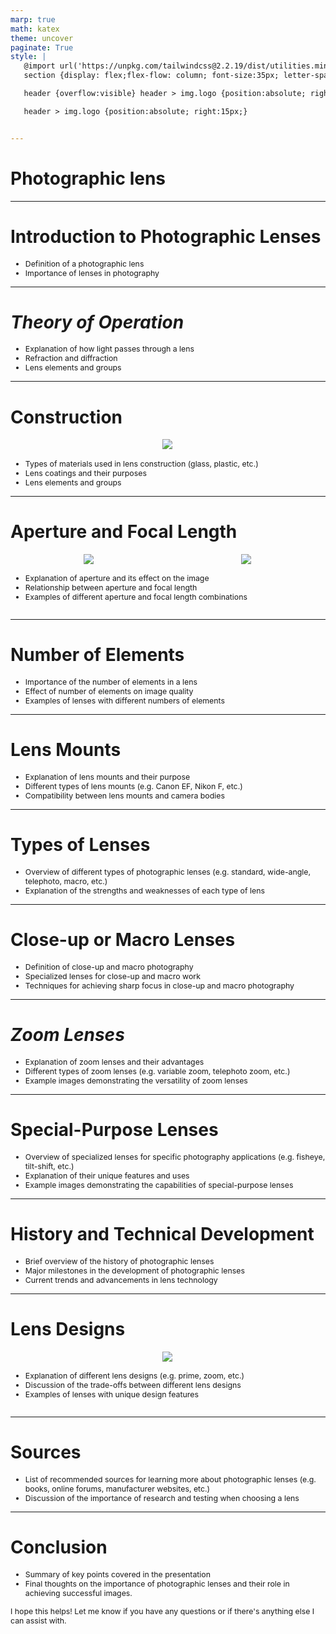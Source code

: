 ```yaml
---
marp: true
math: katex
theme: uncover
paginate: True
style: |
   @import url('https://unpkg.com/tailwindcss@2.2.19/dist/utilities.min.css');
   section {display: flex;flex-flow: column; font-size:35px; letter-spacing:1.4px;}

   header {overflow:visible} header > img.logo {position:absolute; right:15px;}

   header > img.logo {position:absolute; right:15px;}


---
```

<!-- backgroundColor: white -->
<!-- _class: lead -->

 # Photographic lens

---
<style scoped>p,li {font-size:0.92em}</style>

 # **Introduction to Photographic Lenses**
- Definition of a photographic lens
- Importance of lenses in photography


---
<style scoped>p,li {font-size:0.88em}</style>

 # _Theory of Operation_

- Explanation of how light passes through a lens
- Refraction and diffraction
- Lens elements and groups

---
<style scoped>p,li {font-size:0.84em}</style>

 # Construction
<div style="display: flex; flex: 1 1 auto; flex-flow: row; min-height: 0"><div style="display: flex; flex: 1 1 auto; justify-content: center;min-height:0;min-width:0; margin-bottom:0.1em;;margin-right:0.15em">
<img style='object-fit: contain; max-height:100%; max-width:100%; background-color: rgba(0,0,0,0);' src='https://upload.wikimedia.org/wikipedia/commons/thumb/7/78/Telephoto.jpg/220px-Telephoto.jpg'/>
</div>
</div>

- Types of materials used in lens construction (glass, plastic, etc.)
- Lens coatings and their purposes
- Lens elements and groups

---
<style scoped>p,li {font-size:0.80em}</style>

 # Aperture and Focal Length
<div style='flex:1 1 auto; min-height:0;' class="grid grid-cols-8 gap-4">
<div style='display:flex; flex-flow:column; min-height:0;' class="col-span-4">

<div style="display: flex; flex: 1 1 auto; flex-flow: row; min-height: 0"><div style="display: flex; flex: 1 1 auto; justify-content: center;min-height:0;min-width:0; margin-bottom:0.1em;;margin-right:0.15em">
<img style='object-fit: contain; max-height:100%; max-width:100%; background-color: rgba(0,0,0,0);' src='https://upload.wikimedia.org/wikipedia/commons/thumb/f/f8/Lenses_with_different_apertures.jpg/170px-Lenses_with_different_apertures.jpg'/>
</div>
<div style="display: flex; flex: 1 1 auto; justify-content: center;min-height:0;min-width:0; margin-bottom:0.1em;;margin-right:0.15em">
<img style='object-fit: contain; max-height:100%; max-width:100%; background-color: rgba(0,0,0,0);' src='https://upload.wikimedia.org/wikipedia/commons/thumb/e/e5/Focal_length.jpg/220px-Focal_length.jpg'/>
</div>
</div>

</div>

<div style='display:flex; flex-flow:column; min-height:0;' class="col-span-4">

- Explanation of aperture and its effect on the image
- Relationship between aperture and focal length
- Examples of different aperture and focal length combinations
</div>

</div>


---
<style scoped>p,li {font-size:0.88em}</style>

 # Number of Elements

- Importance of the number of elements in a lens
- Effect of number of elements on image quality
- Examples of lenses with different numbers of elements

---
<style scoped>p,li {font-size:0.88em}</style>

 # **Lens Mounts**
- Explanation of lens mounts and their purpose
- Different types of lens mounts (e.g. Canon EF, Nikon F, etc.)
- Compatibility between lens mounts and camera bodies


---
<style scoped>p,li {font-size:0.92em}</style>

 # Types of Lenses

- Overview of different types of photographic lenses (e.g. standard, wide-angle, telephoto, macro, etc.)
- Explanation of the strengths and weaknesses of each type of lens

---
<style scoped>p,li {font-size:0.88em}</style>

 # Close-up or Macro Lenses
- Definition of close-up and macro photography
- Specialized lenses for close-up and macro work
- Techniques for achieving sharp focus in close-up and macro photography


---
<style scoped>p,li {font-size:0.88em}</style>

 # _Zoom Lenses_
- Explanation of zoom lenses and their advantages
- Different types of zoom lenses (e.g. variable zoom, telephoto zoom, etc.)
- Example images demonstrating the versatility of zoom lenses


---
<style scoped>p,li {font-size:0.88em}</style>

 # Special-Purpose Lenses
- Overview of specialized lenses for specific photography applications (e.g. fisheye, tilt-shift, etc.)
- Explanation of their unique features and uses
- Example images demonstrating the capabilities of special-purpose lenses


---
<style scoped>p,li {font-size:0.88em}</style>

 # History and Technical Development
- Brief overview of the history of photographic lenses
- Major milestones in the development of photographic lenses
- Current trends and advancements in lens technology


---
<style scoped>p,li {font-size:0.84em}</style>

 # **Lens Designs**
<div style='flex:1 1 auto; min-height:0;' class="grid grid-cols-8 gap-4">
<div style='display:flex; flex-flow:column; min-height:0;' class="col-span-4">

<div style="display: flex; flex: 1 1 auto; flex-flow: row; min-height: 0"><div style="display: flex; flex: 1 1 auto; justify-content: center;min-height:0;min-width:0; margin-bottom:0.1em;;margin-right:0.15em">
<img style='object-fit: contain; max-height:100%; max-width:100%; background-color: rgba(0,0,0,0);' src='https://upload.wikimedia.org/wikipedia/commons/thumb/b/b1/Leica_3_lens.jpg/220px-Leica_3_lens.jpg'/>
</div>
</div>

</div>

<div style='display:flex; flex-flow:column; min-height:0;' class="col-span-4">

- Explanation of different lens designs (e.g. prime, zoom, etc.)
- Discussion of the trade-offs between different lens designs
- Examples of lenses with unique design features
</div>

</div>


---
<style scoped>p,li {font-size:0.92em}</style>

 # Sources

- List of recommended sources for learning more about photographic lenses (e.g. books, online forums, manufacturer websites, etc.)
- Discussion of the importance of research and testing when choosing a lens

---
<style scoped>p,li {font-size:0.88em}</style>

 # Conclusion

- Summary of key points covered in the presentation
- Final thoughts on the importance of photographic lenses and their role in achieving successful images.

I hope this helps! Let me know if you have any questions or if there's anything else I can assist with.